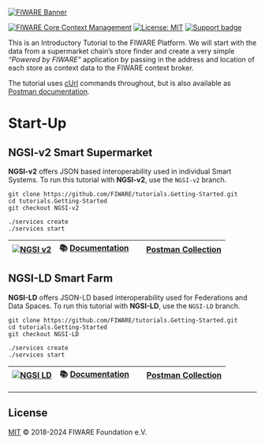 [![FIWARE Banner](https://fiware.github.io/tutorials.Getting-Started/img/Fiware.png)](https://www.fiware.org/developers)

[![FIWARE Core Context Management](https://nexus.lab.fiware.org/repository/raw/public/badges/chapters/core.svg)](https://github.com/FIWARE/catalogue/blob/master/core/README.md)
[![License: MIT](https://img.shields.io/github/license/fiware/tutorials.Getting-Started.svg)](https://opensource.org/licenses/MIT)
[![Support badge](https://img.shields.io/badge/tag-fiware-orange.svg?logo=stackoverflow)](https://stackoverflow.com/questions/tagged/fiware)

This is an Introductory Tutorial to the FIWARE Platform. We will start with the data from a supermarket chain’s store
finder and create a very simple _“Powered by FIWARE”_ application by passing in the address and location of each store
as context data to the FIWARE context broker.

The tutorial uses [cUrl](https://ec.haxx.se/) commands throughout, but is also available as
[Postman documentation](https://www.postman.com/downloads/).

# Start-Up

## NGSI-v2 Smart Supermarket

**NGSI-v2** offers JSON based interoperability used in individual Smart Systems. To run this tutorial with **NGSI-v2**, use the `NGSI-v2` branch.

```console
git clone https://github.com/FIWARE/tutorials.Getting-Started.git
cd tutorials.Getting-Started
git checkout NGSI-v2

./services create
./services start
```

| [![NGSI v2](https://img.shields.io/badge/NGSI-v2-5dc0cf.svg)](https://fiware-ges.github.io/orion/api/v2/stable/) | :books: [Documentation](https://github.com/FIWARE/tutorials.Getting-Started/tree/NGSI-LD) | <img src="https://cdn.jsdelivr.net/npm/simple-icons@v3/icons/postman.svg" height="15" width="15"> [Postman Collection](https://fiware.github.io/tutorials.Getting-Started/) |
| --- | --- | --- |

## NGSI-LD Smart Farm

**NGSI-LD** offers JSON-LD based interoperability used for Federations and Data Spaces. To run this tutorial with **NGSI-LD**, use the `NGSI-LD` branch.

```console
git clone https://github.com/FIWARE/tutorials.Getting-Started.git
cd tutorials.Getting-Started
git checkout NGSI-LD

./services create
./services start
```

| [![NGSI LD](https://img.shields.io/badge/NGSI-LD-d6604d.svg)](https://www.etsi.org/deliver/etsi_gs/CIM/001_099/009/01.08.01_60/gs_cim009v010801p.pdf) | :books: [Documentation](https://github.com/FIWARE/tutorials.Getting-Started/tree/NGSI-LD) | <img  src="https://cdn.jsdelivr.net/npm/simple-icons@v3/icons/postman.svg" height="15" width="15"> [Postman Collection](https://fiware.github.io/tutorials.Getting-Started/ngsi-ld.html) |
| --- | --- | --- |


---

## License

[MIT](LICENSE) © 2018-2024 FIWARE Foundation e.V.
